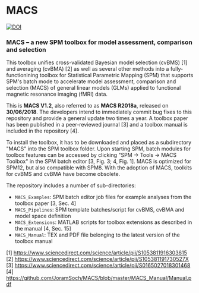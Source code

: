 # MACS

<a href="https://zenodo.org/badge/latestdoi/92269905"><img src="https://zenodo.org/badge/92269905.svg" alt="DOI"></a>

<h3>MACS – a new SPM toolbox for model assessment, comparison and selection</h3>

This toolbox unifies cross-validated Bayesian model selection (cvBMS) [1] and averaging (cvBMA) [2] as well as several other methods into a fully-functionining toolbox for Statistical Parametric Mapping (SPM) that supports SPM's batch mode to accelerate model assessment, comparison and selection (MACS) of general linear models (GLMs) applied to functional magnetic resonance imaging (fMRI) data.

This is <b>MACS V1.2</b>, also referred to as <b>MACS R2018a</b>, released on <b>30/06/2018</b>. The developers intend to immediately commit bug fixes to this repository and provide a general update two times a year. A toolbox paper has been published in a peer-reviewed journal [3] and a toolbox manual is included in the repository [4].

To install the toolbox, it has to be downloaded and placed as a subdirectory "MACS" into the SPM toolbox folder. Upon starting SPM, batch modules for toolbox features can be accessed by clicking "SPM -> Tools -> MACS Toolbox" in the SPM batch editor [3, Fig. 3; 4, Fig. 1]. MACS is optimized for SPM12, but also compatible with SPM8. With the adoption of MACS, toolkits for cvBMS and cvBMA have become obsolete.

The repository includes a number of sub-directories:
- `MACS_Examples`: SPM batch editor job files for example analyses from the toolbox paper [3, Sec. 4]
- `MACS_Pipelines`: SPM template batches/script for cvBMS, cvBMA and model space definition
- `MACS_Extensions`: MATLAB scripts for toolbox extensions as described in the manual [4, Sec. 15]
- `MACS_Manual`: TEX and PDF file belonging to the latest version of the toolbox manual

[1] https://www.sciencedirect.com/science/article/pii/S1053811916303615 <br>
[2] https://www.sciencedirect.com/science/article/pii/S105381191730527X <br>
[3] https://www.sciencedirect.com/science/article/pii/S0165027018301468 <br>
[4] https://github.com/JoramSoch/MACS/blob/master/MACS_Manual/Manual.pdf <br>
